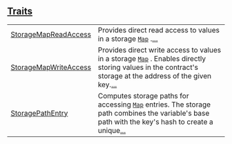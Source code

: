 
[Traits](./core-starknet-storage-map-traits.md)
 ---
| | |
|:---|:---|
| [StorageMapReadAccess](./core-starknet-storage-map-StorageMapReadAccess.md) | Provides direct read access to values in a storage [`Map`](./core-starknet-storage-map-Map.md) .[...](./core-starknet-storage-map-StorageMapReadAccess.md) |
| [StorageMapWriteAccess](./core-starknet-storage-map-StorageMapWriteAccess.md) | Provides direct write access to values in a storage [`Map`](./core-starknet-storage-map-Map.md) . Enables directly storing values in the contract's storage at the address of the given key.[...](./core-starknet-storage-map-StorageMapWriteAccess.md) |
| [StoragePathEntry](./core-starknet-storage-map-StoragePathEntry.md) | Computes storage paths for accessing [`Map`](./core-starknet-storage-map-Map.md)  entries. The storage path combines the variable's base path with the key's hash to create a unique[...](./core-starknet-storage-map-StoragePathEntry.md) |
